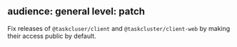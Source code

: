 audience: general
level: patch
---
Fix releases of `@taskcluser/client` and `@taskcluster/client-web` by making their access public by default.
